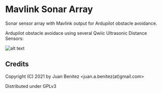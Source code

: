 # Mavlink Sonar Array

Sonar sensor array with Mavlink output for Ardupilot obstacle avoidance.

Ardupilot obstacle avoidace using several Qwiic Ultrasonic Distance Sensors:

![alt text](https://cdn.sparkfun.com//assets/parts/1/6/9/1/6/17777-SparkFun_Qwiic_Ultrasonic_Distance_Sensor_-_HC-SR04-01.jpg)


## Credits

Copyright (C) 2021 by Juan Benitez   <juan.a.benitez(at)gmail.com>

Distributed under GPLv3
